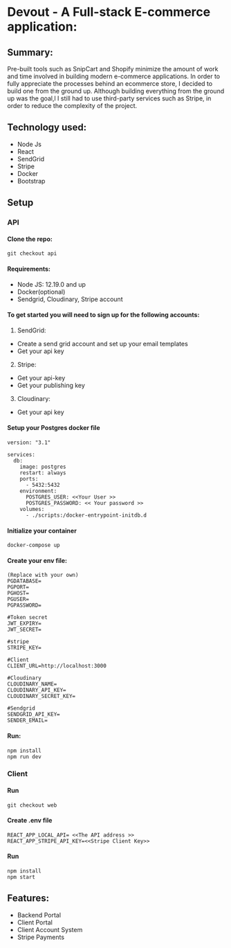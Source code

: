# Devout - A Full-stack E-commerce application:

## Summary: 
Pre-built tools such as SnipCart and Shopify minimize the amount of work and time involved in building modern e-commerce applications. In order to fully appreciate the processes behind an ecommerce store, I decided to build one from the ground up. Although building everything from the ground up was the goal,l I still had to use third-party services such as Stripe, in order to reduce the complexity of the project.

## Technology used:
- Node Js
- React
- SendGrid 
- Stripe
- Docker 
- Bootstrap


## Setup

### API
#### Clone the repo: 
```
git checkout api
```

#### Requirements:
- Node JS: 12.19.0 and up
- Docker(optional)
- Sendgrid, Cloudinary, Stripe account

#### To get started you will need to sign up for the following accounts: 

1. SendGrid: 
 - Create a send grid account and set up your email templates
 - Get your api key

2. Stripe:
 - Get your api-key
 - Get your publishing key

3. Cloudinary: 
 - Get your api key

#### Setup your Postgres docker file
```
version: "3.1"
 
services:
  db:
    image: postgres
    restart: always
    ports:
      - 5432:5432
    environment:
      POSTGRES_USER: <<Your User >>
      POSTGRES_PASSWORD: << Your password >>
    volumes:
      - ./scripts:/docker-entrypoint-initdb.d
 ```



 
#### Initialize your container
```
docker-compose up 
```

#### Create your env file:
```
(Replace with your own)
PGDATABASE=
PGPORT=
PGHOST=
PGUSER=
PGPASSWORD=

#Token secret
JWT_EXPIRY=
JWT_SECRET=

#stripe
STRIPE_KEY=

#Client
CLIENT_URL=http://localhost:3000

#Cloudinary
CLOUDINARY_NAME=
CLOUDINARY_API_KEY=
CLOUDINARY_SECRET_KEY=

#Sendgrid 
SENDGRID_API_KEY=
SENDER_EMAIL=
```
#### Run:
```
npm install 
npm run dev
```
### Client

#### Run
```
git checkout web
```

#### Create .env file
```
REACT_APP_LOCAL_API= <<The API address >>
REACT_APP_STRIPE_API_KEY=<<Stripe Client Key>>
```

#### Run
``` 
npm install
npm start
```

## Features: 

- Backend Portal 
- Client Portal 
- Client Account System 
- Stripe Payments


